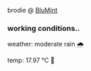 brodie @ [BluMint](https://www.linkedin.com/company/blumint-io/)

<!--weather_start-->
### working conditions..

weather: moderate rain 🌧️

temp: 17.97 °C 👕

<!--weather_end-->
